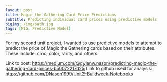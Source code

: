 ```yaml
---
layout: post
title: Magic the Gathering Card Price Predictions
subtitle: Predicting individual card prices using predictive models
bigimg: /img/path.jpg
tags: [MtG, Predictive Model]
---
```


For my second unit project, I wanted to use predictive models to attempt to predict the price of Magic the Gathering cards
based on their attributes. These include: cmc, color, rarity, and others.

Link to post: https://medium.com/@dylanw.nason/predicting-magic-the-gathering-card-prices-b50072217d25
Link to github used for analysis: https://github.com/DNason1999/Unit2-Buildweek-Notebooks
